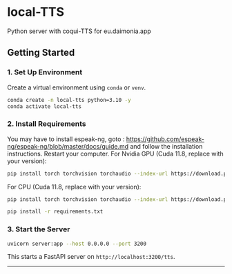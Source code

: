 # local-TTS
Python server with coqui-TTS for eu.daimonia.app

## Getting Started
### 1. Set Up Environment

Create a virtual environment using `conda` or `venv`.

```bash
conda create -n local-tts python=3.10 -y
conda activate local-tts
```

### 2. Install Requirements
You may have to install espeak-ng, goto : https://github.com/espeak-ng/espeak-ng/blob/master/docs/guide.md and follow the installation instructions.
Restart your computer.
For Nvidia GPU (Cuda 11.8, replace with your version):
```bash
pip install torch torchvision torchaudio --index-url https://download.pytorch.org/whl/cu118
```
For CPU (Cuda 11.8, replace with your version):
```bash
pip install torch torchvision torchaudio --index-url https://download.pytorch.org/whl/cpu
```
```bash
pip install -r requirements.txt
```
### 3. Start the Server

```bash
uvicorn server:app --host 0.0.0.0 --port 3200
```

This starts a FastAPI server on `http://localhost:3200/tts`.

---